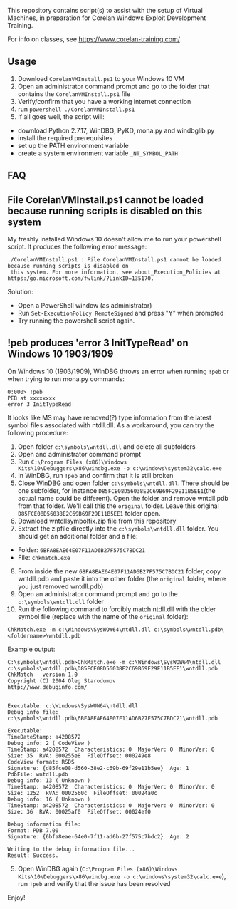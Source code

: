This repository contains script(s) to assist with the setup of Virtual Machines, in preparation for Corelan Windows Exploit Development Training.

For info on classes, see https://www.corelan-training.com/


Usage
-----

1. Download `CorelanVMInstall.ps1` to your Windows 10 VM
2. Open an administrator command prompt and go to the folder that contains the `CorelanVMInstall.ps1` file
3. Verify/confirm that you have a working internet connection
4. run `powershell ./CorelanVMInstall.ps1`
5. If all goes well, the script will:
  - download Python 2.7.17, WinDBG, PyKD, mona.py and windbglib.py
  - install the required prerequisites
  - set up the PATH environment variable
  - create a system environment variable `_NT_SYMBOL_PATH`


FAQ 
----

## File CorelanVMInstall.ps1 cannot be loaded because running scripts is disabled on this system

My freshly installed Windows 10 doesn't allow me to run your powershell script. It produces the following error message:

```
./CorelanVMInstall.ps1 : File CorelanVMInstall.ps1 cannot be loaded because running scripts is disabled on
 this system. For more information, see about_Execution_Policies at https:/go.microsoft.com/fwlink/?LinkID=135170.
 ```

Solution:
* Open a PowerShell window (as administrator)
* Run `Set-ExecutionPolicy RemoteSigned` and press "Y" when prompted
* Try running the powershell script again.



##  !peb produces 'error 3 InitTypeRead' on Windows 10 1903/1909

On Windows 10 (1903/1909), WinDBG throws an error when running `!peb` or when trying to run mona.py commands:

```
0:000> !peb
PEB at xxxxxxxx
error 3 InitTypeRead
``` 

It looks like MS may have removed(?) type information from the latest symbol files associated with ntdll.dll.
As a workaround, you can try the following procedure:

1. Open folder `c:\symbols\wntdll.dll` and delete all subfolders
2. Open and administrator command prompt
3. Run `C:\Program Files (x86)\Windows Kits\10\Debuggers\x86\windbg.exe -o c:\windows\system32\calc.exe`
4. In WinDBG, run `!peb` and confirm that it is still broken
5. Close WinDBG and open folder `c:\symbols\wntdll.dll`.  There should be one subfolder, for instance `D85FCE08D56038E2C69B69F29E11B5EE1`(the actual name could be different). Open the folder and remove wntdll.pdb from that folder. We'll call this the `original` folder.  Leave this original `D85FCE08D56038E2C69B69F29E11B5EE1` folder open.
6. Download wntdllsymbolfix.zip file from this repository
7. Extract the zipfile directly into the `c:\symbols\wntdll.dll` folder. You should get an additional folder and a file:
- Folder: `6BFA8EAE64E07F11AD6B27F575C7BDC21`
- File: `chkmatch.exe`
8. From inside the new `6BFA8EAE64E07F11AD6B27F575C7BDC21` folder, copy wntdll.pdb and paste it into the other folder (the `original` folder, where you just removed wntdll.pdb)
3. Open an administrator command prompt and go to the `c:\symbols\wntdll.dll` folder
4. Run the following command to forcibly match ntdll.dll with the older symbol file (replace <foldername> with the name of the `original` folder):

```
ChkMatch.exe -m c:\Windows\SysWOW64\ntdll.dll c:\symbols\wntdll.pdb\<foldername>\wntdll.pdb
```



Example output:

```
C:\symbols\wntdll.pdb>ChkMatch.exe -m c:\Windows\SysWOW64\ntdll.dll c:\symbols\wntdll.pdb\D85FCE08D56038E2C69B69F29E11B5EE1\wntdll.pdb
ChkMatch - version 1.0
Copyright (C) 2004 Oleg Starodumov
http://www.debuginfo.com/


Executable: c:\Windows\SysWOW64\ntdll.dll
Debug info file: c:\symbols\wntdll.pdb\6BFA8EAE64E07F11AD6B27F575C7BDC21\wntdll.pdb

Executable:
TimeDateStamp: a4208572
Debug info: 2 ( CodeView )
TimeStamp: a4208572  Characteristics: 0  MajorVer: 0  MinorVer: 0
Size: 35  RVA: 000255e8  FileOffset: 000249e8
CodeView format: RSDS
Signature: {d85fce08-d560-38e2-c69b-69f29e11b5ee}  Age: 1
PdbFile: wntdll.pdb
Debug info: 13 ( Unknown )
TimeStamp: a4208572  Characteristics: 0  MajorVer: 0  MinorVer: 0
Size: 1252  RVA: 0002560c  FileOffset: 00024a0c
Debug info: 16 ( Unknown )
TimeStamp: a4208572  Characteristics: 0  MajorVer: 0  MinorVer: 0
Size: 36  RVA: 00025af0  FileOffset: 00024ef0

Debug information file:
Format: PDB 7.00
Signature: {6bfa8eae-64e0-7f11-ad6b-27f575c7bdc2}  Age: 2

Writing to the debug information file...
Result: Success.

```

5. Open WinDBG again (`C:\Program Files (x86)\Windows Kits\10\Debuggers\x86\windbg.exe -o c:\windows\system32\calc.exe`), run `!peb` and verify that the issue has been resolved


Enjoy!

